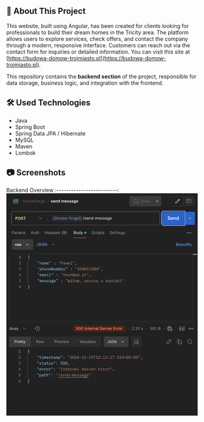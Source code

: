 ## :bookmark_tabs: About This Project

This website, built using Angular, has been created for clients looking for professionals to build their dream homes in the Tricity area. The platform allows users to explore services, check offers, and contact the company through a modern, responsive interface. Customers can reach out via the contact form for inquiries or detailed information. You can visit this site at [https://budowa-domow-trojmiasto.pl](https://budowa-domow-trojmiasto.pl).

This repository contains the **backend section** of the project, responsible for data storage, business logic, and integration with the frontend.

## :hammer_and_wrench: Used Technologies

* Java
* Spring Boot
* Spring Data JPA / Hibernate
* MySQL
* Maven
* Lombok

## :camera: Screenshots

Backend Overview
:-------------------------:
![Backend Overview](src/main/resources/static/images/backend.png)
